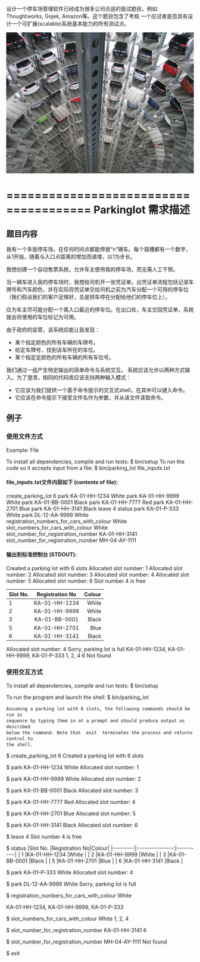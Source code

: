 


设计一个停车场管理软件已经成为很多公司合适的面试题目，例如Thoughtworks, Gojek, Amazon等。这个题目包含了考核 一个应试者是否具有设计一个可扩展(scalable)系统基本能力的所有测试点。

![](images/06.parkinglot.jpeg)


======================================
Parkinglot 需求描述
======================================


## 题目内容

我有一个多层停车场，在任何时间点都能停放“n”辆车。每个插槽都有一个数字，从1开始，随着与入口点距离的增加而递增，以1为步长。

我想创建一个自动售票系统，允许车主使用我的停车场，而无需人工干预。

当一辆车进入我的停车场时，我想给司机开一张凭证单。出凭证单流程包括记录车牌号和汽车颜色，并在实际将凭证单交给司机之前为汽车分配一个可用的停车位（我们假设我们的客户足够好，总是把车停在分配给他们的停车位上）。


应为车主尽可能分配一个离入口最近的停车位。在出口处，车主交回凭证单，系统就会将使用的车位标记为可用。

由于政府的监管，该系统应能让我发现：

* 某个指定颜色的所有车辆的车牌号。
* 给定车牌号，找到该车所在的车位。
* 某个指定定颜色的所有车辆的所有车位号。

我们通过一组产生特定输出的简单命令与系统交互。
系统应该允许以两种方式输入。为了澄清，相同的代码库应该支持两种输入模式：

- 它应该为我们提供一个基于命令提示的交互式shell，在其中可以键入命令。
- 它应该在命令提示下接受文件名作为参数，并从该文件读取命令。


## 例子

### 使用文件方式

Example: File

To install all dependencies, compile and run tests:
$ bin/setup
To run the code so it accepts input from a file:
$ bin/parking_lot file_inputs.txt

#### file_inputs.txt文件内容如下 (contents of file):
create_parking_lot 6
park KA-01-HH-1234 White
park KA-01-HH-9999 White
park KA-01-BB-0001 Black
park KA-01-HH-7777 Red
park KA-01-HH-2701 Blue
park KA-01-HH-3141 Black
leave 4
status
park KA-01-P-333 White
park DL-12-AA-9999 White
registration_numbers_for_cars_with_colour White
slot_numbers_for_cars_with_colour White
slot_number_for_registration_number KA-01-HH-3141
slot_number_for_registration_number MH-04-AY-1111

#### 输出到标准控制台 (STDOUT):
Created a parking lot with 6 slots
Allocated slot number: 1
Allocated slot number: 2
Allocated slot number: 3
Allocated slot number: 4
Allocated slot number: 5
Allocated slot number: 6
Slot number 4 is free

|Slot No. |Registration No|Colour|
|---------|:---------------:|----------:|
|   1     |KA-01-HH-1234    |White      |
|   2     |KA-01-HH-9999    |White      |
|   3     |KA-01-BB-0001    |Black      |
|   5     |KA-01-HH-2701    |Blue       |
|   6     |KA-01-HH-3141    |Black      |

Allocated slot number: 4
Sorry, parking lot is full
KA-01-HH-1234, KA-01-HH-9999, KA-01-P-333
1, 2, 4
6
Not found

### 使用交互方式


To install all dependencies, compile and run tests:
$ bin/setup

To run the program and launch the shell:
$ bin/parking_lot

```
Assuming a parking lot with 6 slots, the following commands should be run in
sequence by typing them in at a prompt and should produce output as described
below the command. Note that ​ exit ​ terminates the process and returns control to
the shell.
```

$ create_parking_lot 6
Created a parking lot with 6 slots

$ park KA-01-HH-1234 White
Allocated slot number: 1

$ park KA-01-HH-9999 White
Allocated slot number: 2

$ park KA-01-BB-0001 Black
Allocated slot number: 3

$ park KA-01-HH-7777 Red
Allocated slot number: 4

$ park KA-01-HH-2701 Blue
Allocated slot number: 5

$ park KA-01-HH-3141 Black
Allocated slot number: 6

$ leave 4
Slot number 4 is free

$ status
|Slot No. |Registration No|Colour|
|---------|:---------------:|----------:|
|   1     |KA-01-HH-1234    |White      |
|   2     |KA-01-HH-9999    |White      |
|   3     |KA-01-BB-0001    |Black      |
|   5     |KA-01-HH-2701    |Blue       |
|   6     |KA-01-HH-3141    |Black      |


$ park KA-01-P-333 White
Allocated slot number: 4

$ park DL-12-AA-9999 White
Sorry, parking lot is full

$ registration_numbers_for_cars_with_colour White

KA-01-HH-1234, KA-01-HH-9999, KA-01-P-333

$ slot_numbers_for_cars_with_colour White
1, 2, 4

$ slot_number_for_registration_number KA-01-HH-3141
6

$ slot_number_for_registration_number MH-04-AY-1111
Not found

$ exit